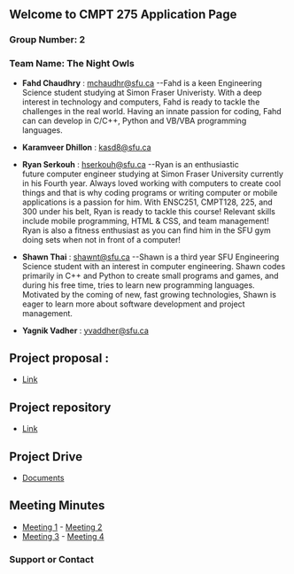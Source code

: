 ## Welcome to CMPT 275 Application Page 



### Group Number:  2

### Team Name:  The Night Owls

* **Fahd Chaudhry** : mchaudhr@sfu.ca --Fahd is a keen Engineering Science student studying at Simon Fraser Univeristy. With a deep interest in technology and computers, Fahd is ready to tackle the challenges in the real world. Having an innate passion for coding, Fahd can can develop in C/C++, Python and VB/VBA programming languages. 

* **Karamveer Dhillon** : kasd8@sfu.ca

* **Ryan Serkouh** : hserkouh@sfu.ca  --Ryan is an enthusiastic future computer engineer studying at Simon Fraser University currently in his Fourth year. Always loved working with computers to create cool things and that is why coding programs or writing computer or mobile applications is a passion for him. With ENSC251, CMPT128, 225, and 300 under his belt, Ryan is ready to tackle this course! Relevant skills include mobile programming, HTML & CSS, and team management! Ryan is also a fitness enthusiast as you can find him in the SFU gym doing sets when not in front of a computer!

* **Shawn Thai** : shawnt@sfu.ca  --Shawn is a third year SFU Engineering Science student with an interest in computer engineering. Shawn codes primarily in C++ and Python to create small programs and games, and during his free time, tries to learn new programming languages. Motivated by the coming of new, fast growing technologies, Shawn is eager to learn more about software development and project management.

* **Yagnik Vadher** : yvaddher@sfu.ca




## Project proposal : 
- [Link](https://docs.google.com/document/d/1Sjle3Uqf5rmHdhPMzWy1VnGbLSjvbW4b8QMaoAgdRVY/edit)

## Project repository 
- [Link](https://github.com/yvadher/cmpt275App)

## Project Drive 
- [Documents](https://drive.google.com/drive/u/1/folders/0BwsesvpyYdXJUXNBN3VfWEFCdE0?usp=sharing&pli=1)

## Meeting Minutes 
-  [Meeting 1](https://github.com/yvadher/cmpt275App)  - [Meeting 2](https://github.com/yvadher/cmpt275App)  
-  [Meeting 3](https://github.com/yvadher/cmpt275App)  - [Meeting 4](https://github.com/yvadher/cmpt275App)


### Support or Contact 
